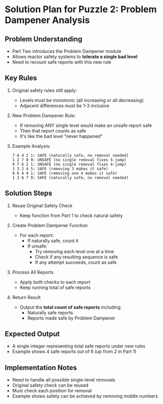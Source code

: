 # Solution Plan for Puzzle 2: Problem Dampener Analysis

## Problem Understanding
- Part Two introduces the Problem Dampener module
- Allows reactor safety systems to **tolerate a single bad level**
- Need to recount safe reports with this new rule

## Key Rules
1. Original safety rules still apply:
   - Levels must be monotonic (all increasing or all decreasing)
   - Adjacent differences must be 1-3 inclusive

2. New Problem Dampener Rule:
   - If removing ANY single level would make an unsafe report safe
   - Then that report counts as safe
   - It's like the bad level "never happened"

3. Example Analysis:
   ```
   7 6 4 2 1: SAFE (naturally safe, no removal needed)
   1 2 7 8 9: UNSAFE (no single removal fixes 5-jump)
   9 7 6 2 1: UNSAFE (no single removal fixes 4-jump)
   1 3 2 4 5: SAFE (removing 3 makes it safe)
   8 6 4 4 1: SAFE (removing one 4 makes it safe)
   1 3 6 7 9: SAFE (naturally safe, no removal needed)
   ```

## Solution Steps
1. Reuse Original Safety Check
   - Keep function from Part 1 to check natural safety

2. Create Problem Dampener Function
   - For each report:
     - If naturally safe, count it
     - If unsafe:
       - Try removing each level one at a time
       - Check if any resulting sequence is safe
       - If any attempt succeeds, count as safe

3. Process All Reports
   - Apply both checks to each report
   - Keep running total of safe reports

4. Return Result
   - Output the **total count of safe reports** including:
     - Naturally safe reports
     - Reports made safe by Problem Dampener

## Expected Output
- A single integer representing total safe reports under new rules
- Example shows 4 safe reports out of 6 (up from 2 in Part 1)

## Implementation Notes
- Need to handle all possible single-level removals
- Original safety check can be reused
- Must check each position for removal
- Example shows safety can be achieved by removing middle numbers